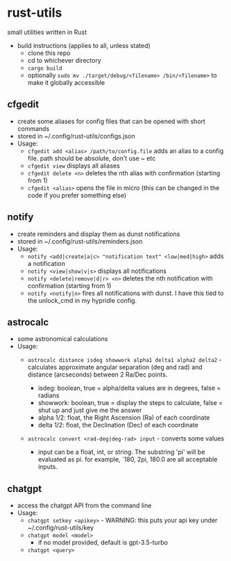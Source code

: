 # rust-utils
small utilities written in Rust
- build instructions (applies to all, unless stated)
	- clone this repo
	- cd to whichever directory
	- `cargo build`
	- optionally `sudo mv ./target/debug/<filename> /bin/<filename>` to make it globally accessible

## cfgedit
- create some aliases for config files that can be opened with short commands
- stored in ~/.config/rust-utils/configs.json
- Usage:
	- `cfgedit add <alias> /path/to/config.file` adds an alias to a config file. path should be absolute, don't use ~ etc
	- `cfgedit view` displays all aliases
	- `cfgedit delete <n>` deletes the nth alias with confirmation (starting from 1)
	- `cfgedit <alias>` opens the file in micro (this can be changed in the code if you prefer something else)

## notify
- create reminders and display them as dunst notifications
- stored in ~/.config/rust-utils/reminders.json
- Usage:
	- `notify <add|create|a|c> "notification text" <low|med|high>` adds a notification
	- `notify <view|show|v|s>` displays all notifications
	- `notify <delete|remove|d|r> <n>` deletes the nth notification with confirmation (starting from 1)
	- `notify <notify|n>` fires all notifications with dunst. I have this tied to the unlock_cmd in my hypridle config.
## astrocalc
- some astronomical calculations
- Usage:
	- `astrocalc distance isdeg showwork alpha1 delta1 alpha2 delta2` - calculates approximate angular separation (deg and rad) and distance (arcseconds) between 2 Ra/Dec points.
		- isdeg: boolean, true = alpha/delta values are in degrees, false = radians
		- showwork: boolean, true = display the steps to calculate, false = shut up and just give me the answer
		- alpha 1/2: float, the Right Ascension (Ra) of each coordinate
		- delta 1/2: float, the Declination (Dec) of each coordinate

	- `astrocalc convert <rad-deg|deg-rad> input` - converts some values
		- input can be a float, int, or string. The substring 'pi' will be evaluated as pi. for example, `180, 2pi, 180.0 are all acceptable inputs.

## chatgpt
- access the chatgpt API from the command line
- Usage:
	- `chatgpt setkey <apikey>` - WARNING: this puts your api key under ~/.config/rust-utils/key 
	- `chatgpt model <model>`
		- if no model provided, default is gpt-3.5-turbo
	- `chatgpt <query>`
